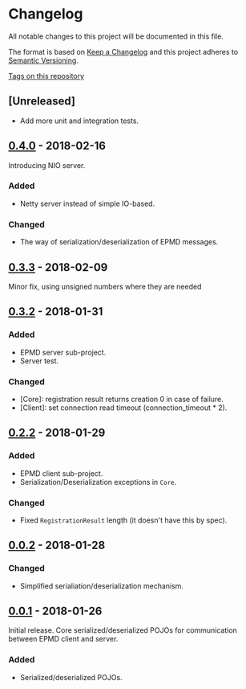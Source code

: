 # Changelog

All notable changes to this project will be documented in this file.

The format is based on [Keep a Changelog](http://keepachangelog.com/en/1.0.0/)
and this project adheres to [Semantic Versioning](http://semver.org/spec/v2.0.0.html).

[Tags on this repository](https://github.com/appulse-projects/epmd-java/tags)

## [Unreleased]

- Add more unit and integration tests.

## [0.4.0](https://github.com/appulse-projects/epmd-java/releases/tag/0.4.0) - 2018-02-16

Introducing NIO server.

### Added

- Netty server instead of simple IO-based.

### Changed

- The way of serialization/deserialization of EPMD messages.

## [0.3.3](https://github.com/appulse-projects/epmd-java/releases/tag/0.3.3) - 2018-02-09

Minor fix, using unsigned numbers where they are needed

## [0.3.2](https://github.com/appulse-projects/epmd-java/releases/tag/0.3.2) - 2018-01-31

### Added

- EPMD server sub-project.
- Server test.

### Changed

- [Core]: registration result returns creation 0 in case of failure.
- [Client]: set connection read timeout (connection_timeout * 2).

## [0.2.2](https://github.com/appulse-projects/epmd-java/releases/tag/0.2.2) - 2018-01-29

### Added

- EPMD client sub-project.
- Serialization/Deserialization exceptions in `Core`.

### Changed

- Fixed `RegistrationResult` length (it doesn't have this by spec).

## [0.0.2](https://github.com/appulse-projects/epmd-java/releases/tag/0.0.2) - 2018-01-28

### Changed

- Simplified serialiation/deserialization mechanism.

## [0.0.1](https://github.com/appulse-projects/epmd-java/releases/tag/0.0.1) - 2018-01-26

Initial release. Core serialized/deserialized POJOs for communication between EPMD client and server.

### Added

- Serialized/deserialized POJOs.
